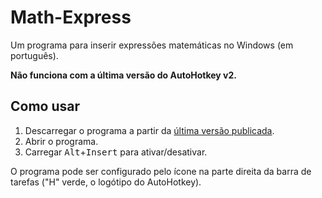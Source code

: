 # Math-Express
Um programa para inserir expressões matemáticas no Windows (em português).

**Não funciona com a última versão do AutoHotkey v2.**

## Como usar

1. Descarregar o programa a partir da [última versão publicada](https://github.com/dd-pardal/Math-Express/releases).
2. Abrir o programa.
3. Carregar <kbd>Alt</kbd>+<kbd>Insert</kbd> para ativar/desativar.

O programa pode ser configurado pelo ícone na parte direita da barra de tarefas ("H" verde, o logótipo do AutoHotkey).
